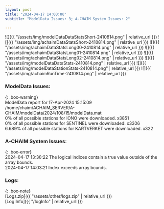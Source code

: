 ```yaml
---
layout: post
title: "2024-04-17 14:00:00"
subtitle: "ModelData Issues: 3; A-CHAIM System Issues: 2"

---
```


![]({{ "/assets/img/modelDataDataStatsShort-2410814.png" | relative_url }})
![]({{ "/assets/img/achaimDataStatsShort-2410814.png" | relative_url }})
![]({{ "/assets/img/achaimDataStatsLong00-2410814.png" | relative_url }})
![]({{ "/assets/img/achaimDataStatsLong01-2410814.png" | relative_url }})
![]({{ "/assets/img/achaimDataStatsLong02-2410814.png" | relative_url }})
![]({{ "/assets/img/modelDataDataStats-2410814.png" | relative_url }})
![]({{ "/assets/img/modelDataStationStats-2410814.png" | relative_url }})
![]({{ "/assets/img/achaimRunTime-2410814.png" | relative_url }})


### ModelData Issues:  
  
{: .box-warning}  
 ModelData report for 17-Apr-2024 15:15:09   
 /home/chaim/ACHAIM_SERVER/A-CHAIM/modelData/2024/108/15/modelData.mat   
 0% of all possible stations for IONO were downloaded. x3851   
 0% of all possible stations for SENTINEL were downloaded. x3306   
 6.689% of all possible stations for KARTVERKET were downloaded. x322   
  
### A-CHAIM System Issues:  
  
{: .box-error}  
2024-04-17 13:30:22 The logical indices contain a true value outside of the array bounds.  
2024-04-17 14:03:21 Index exceeds array bounds.  

### Logs:  
  
{: .box-note}  
[Logs.zip]({{ "/assets/other/logs.zip" | relative_url }})  
[Log Info]({{ "/logInfo" | relative_url }})  
